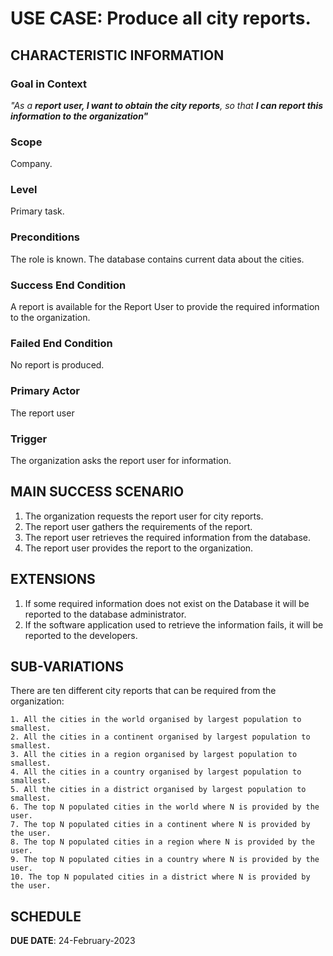 # USE CASE: Produce all city reports.

## CHARACTERISTIC INFORMATION

### Goal in Context

*"As a **report user, I want to obtain the city reports**, so that **I can report this information to the organization"***

### Scope

Company.

### Level

Primary task.

### Preconditions

The role is known.  The database contains current data about the cities.

### Success End Condition

A report is available for the Report User to provide the required information to the organization.

### Failed End Condition

No report is produced.

### Primary Actor

The report user

### Trigger

The organization asks the report user for information.

## MAIN SUCCESS SCENARIO

1. The organization requests the report user for city reports.
2. The report user gathers the requirements of the report.
3. The report user retrieves the required information from the database.
4. The report user provides the report to the organization.

## EXTENSIONS

1. If some required information does not exist on the Database it will be reported to the database administrator.
2. If the software application used to retrieve the information fails, it will be reported to the developers.

## SUB-VARIATIONS

There are ten different city reports that can be required from the organization:

    1. All the cities in the world organised by largest population to smallest.
    2. All the cities in a continent organised by largest population to smallest.
    3. All the cities in a region organised by largest population to smallest.
    4. All the cities in a country organised by largest population to smallest.
    5. All the cities in a district organised by largest population to smallest.
    6. The top N populated cities in the world where N is provided by the user.
    7. The top N populated cities in a continent where N is provided by the user.
    8. The top N populated cities in a region where N is provided by the user.
    9. The top N populated cities in a country where N is provided by the user.
    10. The top N populated cities in a district where N is provided by the user.

## SCHEDULE

**DUE DATE**: 24-February-2023